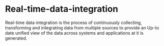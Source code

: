 # Real-time-data-integration
Real-time data integration is the process of continuously collecting, transforming and integrating data from multiple sources to provide an Up-to date unified view of the data across systems and applications at it is generated.
